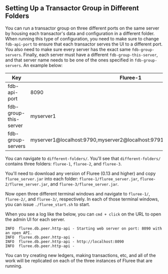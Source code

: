 ## Setting Up a Transactor Group in Different Folders

You can run a transactor group on three different ports on the same server by housing each transactor's data and configuration in a different folder. When running this type of configuration, you need to make sure to change `fdb-api-port` to ensure that each transactor serves the UI to a different port. You also need to make sure every server has the exact same `fdb-group-servers`. Finally, each server must have a different `fdb-group-this-server`, and that server name needs to be one of the ones specified in `fdb-group-servers`. An example below:

Key | Fluree-1 | Fluree-2 | Fluree-3
-- | -- | -- | -- 
fdb-api-port | 8090 | 8091 | 8092
fdb-group-this-server | myserver1 | myserver2 | myserver3
fdb-group-servers  | myserver1@localhost:9790,myserver2@localhost:9791,myserver3@localhost:9792 | myserver1@localhost:9790,myserver2@localhost:9791,myserver3@localhost:9792 | myserver1@localhost:9790,myserver2@localhost:9791,myserver3@localhost:9792

You can navigate to `different-folders/`. You'll see that `different-folders/` contains three folders: `fluree-1`, `fluree-2`, and `fluree-3`.

You'll need to download any version of Fluree (0.13 and higher) and copy `fluree_server.jar` into each folder: `fluree-1/fluree_server.jar`, `fluree-2/fluree_server.jar`, and `fluree-3/fluree_server.jar`.

Now open three different terminal windows and navigate to `fluree-1/`, `fluree-2/`, and `fluree-3/`, respectively.  In each of those terminal windows, you can issue `./fluree_start.sh` to start. 

When you see a log like the below, you can `cmd + click` on the URL to open the admin UI for each server. 

```
INFO  fluree.db.peer.http-api - Starting web server on port: 8090 with an open API.
INFO  fluree.db.peer.http-api -
INFO  fluree.db.peer.http-api - http://localhost:8090
INFO  fluree.db.peer.http-api -
```

You can try creating new ledgers, making transactions, etc, and all of the work will be replicated on each of the three instances of Fluree that are running. 